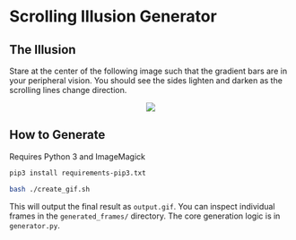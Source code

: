 # Scrolling Illusion Generator

## The Illusion

Stare at the center of the following image such that the gradient bars are in
your peripheral vision. You should see the sides lighten and darken as the
scrolling lines change direction.

<p align="center">
  <img src="images/real1_grayscale.png"
</p>

## How to Generate

Requires Python 3 and ImageMagick

```bash
pip3 install requirements-pip3.txt

bash ./create_gif.sh
```

This will output the final result as `output.gif`. You can inspect individual
frames in the `generated_frames/` directory. The core generation logic is in
`generator.py`.
